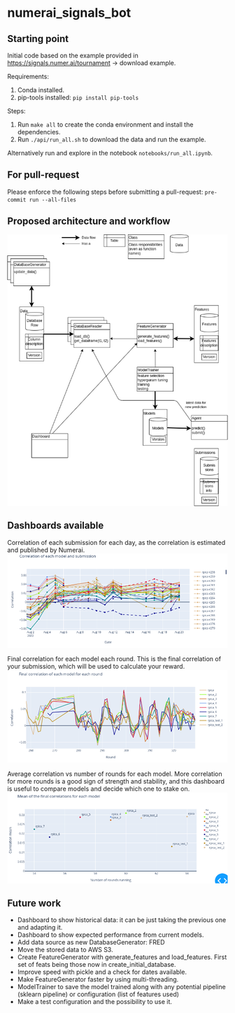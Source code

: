 # numerai_signals_bot

## Starting point

Initial code based on the example provided in https://signals.numer.ai/tournament -> download example.

Requirements:

1. Conda installed.
2. pip-tools installed: `pip install pip-tools`

Steps:

1. Run `make all` to create the conda environment and install the dependencies.
2. Run `./api/run_all.sh` to download the data and run the example.

Alternatively run and explore in the notebook `notebooks/run_all.ipynb`.

## For pull-request

Please enforce the following steps before submitting a pull-request:
`pre-commit run --all-files`

## Proposed architecture and workflow

![Image](docs/schemes.drawio.png)


## Dashboards available

Correlation of each submission for each day, as the correlation is estimated and published by Numerai.
![Image](docs/figs/dashboard_1.png)

Final correlation for each model each round. This is the final correlation of your submission, which will be used to calculate your reward.
![Image](docs/figs/dashboard_2.png)

Average correlation vs number of rounds for each model. More correlation for more rounds is a good sign of strength and stability, and this dashboard is useful to compare models and decide which one to stake on.
![Image](docs/figs/dashboard_3.png)


## Future work

- Dashboard to show historical data: it can be just taking the previous one and adapting it.
- Dashboard to show expected performance from current models.
- Add data source as new DatabaseGenerator: FRED
- Move the stored data to AWS S3.
- Create FeatureGenerator with generate_features and load_features. First set of feats being those now in create_initial_database.
- Improve speed with pickle and a check for dates available.
- Make FeatureGenerator faster by using multi-threading.
- ModelTrainer to save the model trained along with any potential pipeline (sklearn pipeline) or configuration (list of features used)
- Make a test configuration and the possibility to use it.